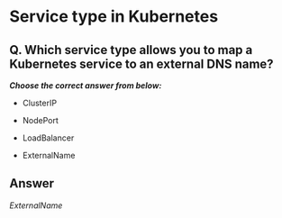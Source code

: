 # Service type in Kubernetes

## Q. Which service type allows you to map a Kubernetes service to an external DNS name?

***Choose the correct answer from below:***

  - ClusterIP

  - NodePort

  - LoadBalancer

  - ExternalName

## Answer
*ExternalName*

